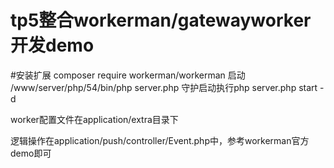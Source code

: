 # tp5整合workerman/gatewayworker开发demo
#安装扩展
composer require workerman/workerman
启动
/www/server/php/54/bin/php server.php
守护启动执行php server.php start -d


worker配置文件在application/extra目录下

逻辑操作在application/push/controller/Event.php中，参考workerman官方demo即可
